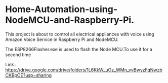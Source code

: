 # Home-Automation-using-NodeMCU-and-Raspberry-Pi.
This project is about to control all electrical appliances with voice using Amazon Voice Service in Raspberry Pi and NodeMCU.

The ESP8266Flasher.exe is used to flash the Node MCU.To use it for a second time

Link : https://drive.google.com/drive/folders/1L6KkW_uOz_WMn_vvBwyzFqNwzbCKBpOE?usp=sharing
